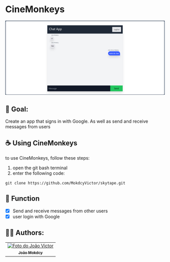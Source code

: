 # CineMonkeys

<img src="Skytape.png" alt="exemplo imagem">

## 📄 Goal:
Create an app that signs in with Google. As well as send and receive messages from users 

## ☕ Using CineMonkeys

to use CineMonkeys, follow these steps:

1. open the git bash terminal
2. enter the following code:
```
git clone https://github.com/MokdcyVictor/skytape.git
```

## 🔧 Function
- [X] Send and receive messages from other users
- [X] user login with Google
## 🙋‍♂️ Authors:
<table>
  <tr>
    <td align="center">
      <a href="#">
        <img src="https://avatars.githubusercontent.com/u/91168785?s=96&v=4" width="100px;" alt="Foto do João Victor"/><br>
        <sub>
          <b>João Mokdcy</b>
        </sub>
      </a>
    </td>
